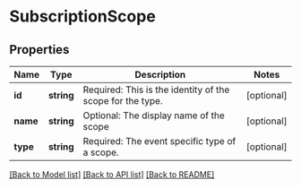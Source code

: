 # SubscriptionScope

## Properties
Name | Type | Description | Notes
------------ | ------------- | ------------- | -------------
**id** | **string** | Required: This is the identity of the scope for the type. | [optional] 
**name** | **string** | Optional: The display name of the scope | [optional] 
**type** | **string** | Required: The event specific type of a scope. | [optional] 

[[Back to Model list]](../README.md#documentation-for-models) [[Back to API list]](../README.md#documentation-for-api-endpoints) [[Back to README]](../README.md)


